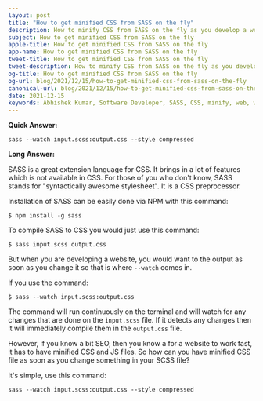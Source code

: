 ```yaml
---
layout: post
title: "How to get minified CSS from SASS on the fly"
description: How to minify CSS from SASS on the fly as you develop a website or an web app.
subject: How to get minified CSS from SASS on the fly
apple-title: How to get minified CSS from SASS on the fly
app-name: How to get minified CSS from SASS on the fly
tweet-title: How to get minified CSS from SASS on the fly
tweet-description: How to minify CSS from SASS on the fly as you develop a website or an web app.
og-title: How to get minified CSS from SASS on the fly
og-url: blog/2021/12/15/how-to-get-minified-css-from-sass-on-the-fly
canonical-url: blog/2021/12/15/how-to-get-minified-css-from-sass-on-the-fly
date: 2021-12-15
keywords: Abhishek Kumar, Software Developer, SASS, CSS, minify, web, web development, web designing, npm, node.js, Linux
---
```





**Quick Answer:**

```
sass --watch input.scss:output.css --style compressed
```
**Long Answer:**

SASS is a great extension language for CSS. It brings in a lot of features which is not available in CSS. For those of you who don't know, SASS stands for "syntactically awesome stylesheet". It is a CSS preprocessor. 

Installation of SASS can be easily done via NPM with this command:

```
$ npm install -g sass
```

To compile SASS to CSS you would just use this command:

```
$ sass input.scss output.css
```

But when you are developing a website, you would want to the output as soon as you change it so that is where `--watch` comes in.

If you use the command:

```
$ sass --watch input.scss:output.css
```

The command will run continuously on the terminal and will watch for any changes that are done on the `input.scss` file. If it detects any changes then it will immediately compile them in the `output.css` file.

However, if you know a bit SEO, then you know a for a website to work fast, it has to have minified CSS and JS files. So how can you have minified CSS file as soon as you change something in your SCSS file?

It's simple, use this command:

```
sass --watch input.scss:output.css --style compressed
```


